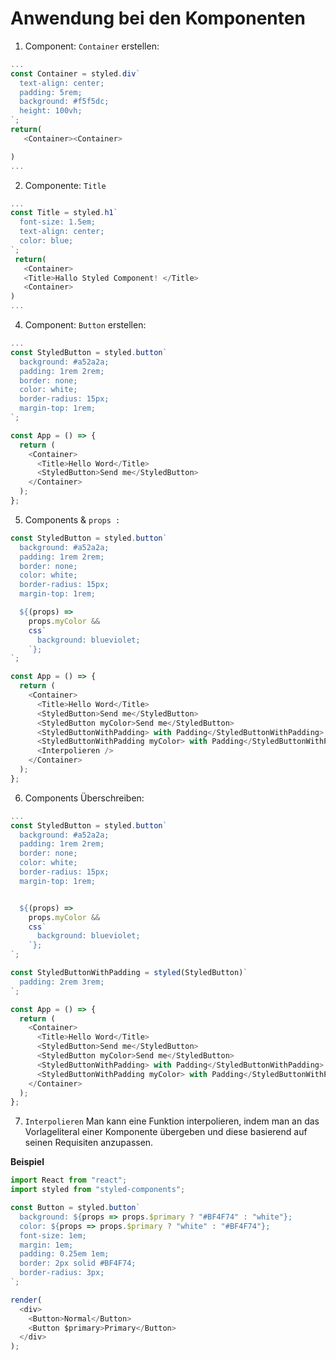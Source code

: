 # Anwendung bei den Komponenten

1. Component: `Container` erstellen:

```js
...
const Container = styled.div`
  text-align: center;
  padding: 5rem;
  background: #f5f5dc;
  height: 100vh;
`;
return(
   <Container><Container>

)
...
```

2. Componente: `Title`

```js
...
const Title = styled.h1`
  font-size: 1.5em;
  text-align: center;
  color: blue;
`;
 return(
   <Container>
   <Title>Hallo Styled Component! </Title>
   <Container>
)
...
```

4. Component: `Button` erstellen:

```js
...
const StyledButton = styled.button`
  background: #a52a2a;
  padding: 1rem 2rem;
  border: none;
  color: white;
  border-radius: 15px;
  margin-top: 1rem;
`;

const App = () => {
  return (
    <Container>
      <Title>Hello Word</Title>
      <StyledButton>Send me</StyledButton>
    </Container>
  );
};
```

5. Components & `props :`

```js
const StyledButton = styled.button`
  background: #a52a2a;
  padding: 1rem 2rem;
  border: none;
  color: white;
  border-radius: 15px;
  margin-top: 1rem;

  ${(props) =>
    props.myColor &&
    css`
      background: blueviolet;
    `};
`;

const App = () => {
  return (
    <Container>
      <Title>Hello Word</Title>
      <StyledButton>Send me</StyledButton>
      <StyledButton myColor>Send me</StyledButton>
      <StyledButtonWithPadding> with Padding</StyledButtonWithPadding>
      <StyledButtonWithPadding myColor> with Padding</StyledButtonWithPadding>
      <Interpolieren />
    </Container>
  );
};
```

6. Components Überschreiben:

```js
...
const StyledButton = styled.button`
  background: #a52a2a;
  padding: 1rem 2rem;
  border: none;
  color: white;
  border-radius: 15px;
  margin-top: 1rem;


  ${(props) =>
    props.myColor &&
    css`
      background: blueviolet;
    `};
`;

const StyledButtonWithPadding = styled(StyledButton)`
  padding: 2rem 3rem;
`;

const App = () => {
  return (
    <Container>
      <Title>Hello Word</Title>
      <StyledButton>Send me</StyledButton>
      <StyledButton myColor>Send me</StyledButton>
      <StyledButtonWithPadding> with Padding</StyledButtonWithPadding>
      <StyledButtonWithPadding myColor> with Padding</StyledButtonWithPadding>
    </Container>
  );
};
```

7. `Interpolieren`
   Man kann eine Funktion interpolieren, indem man an das Vorlageliteral einer Komponente übergeben und diese basierend auf seinen Requisiten anzupassen.

**Beispiel**

```js
import React from "react";
import styled from "styled-components";

const Button = styled.button`
  background: ${props => props.$primary ? "#BF4F74" : "white"};
  color: ${props => props.$primary ? "white" : "#BF4F74"};
  font-size: 1em;
  margin: 1em;
  padding: 0.25em 1em;
  border: 2px solid #BF4F74;
  border-radius: 3px;
`;

render(
  <div>
    <Button>Normal</Button>
    <Button $primary>Primary</Button>
  </div>
);
```
